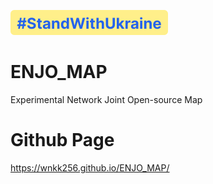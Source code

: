 [![Support Ukraine](https://raw.githubusercontent.com/vshymanskyy/StandWithUkraine/main/badges/StandWithUkraine.svg)](https://stand-with-ukraine.pp.ua)

# ENJO_MAP
Experimental Network Joint Open-source Map

# Github Page
https://wnkk256.github.io/ENJO_MAP/
